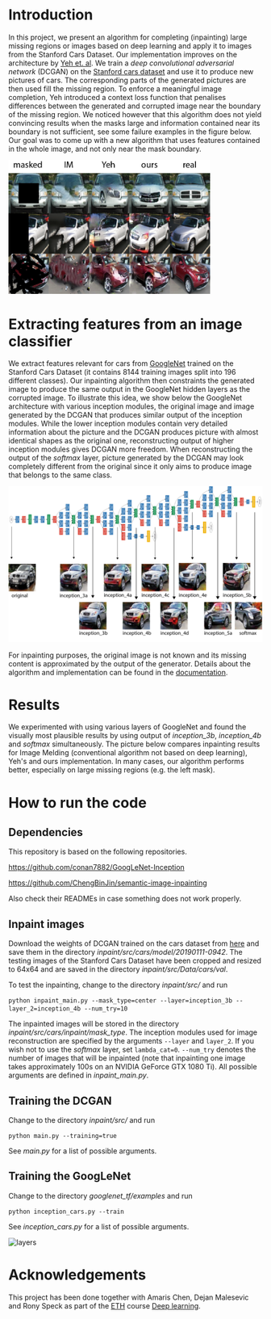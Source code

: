 # Introduction
In this project, we present an algorithm for completing (inpainting) large missing regions or images based on deep learning and apply it to images from the Stanford Cars Dataset. Our implementation improves on the architecture by [Yeh et. al](https://arxiv.org/pdf/1607.07539.pdf). We train a _deep convolutional adversarial network_ (DCGAN) on the [Stanford cars dataset](https://ai.stanford.edu/~jkrause/cars/car_dataset.html) and use it to produce new pictures of cars. The corresponding parts of the generated pictures are then used fill the missing region. To enforce a meaningful image completion, Yeh introduced a context loss function that penalises differences between the generated and corrupted image near the boundary of the missing region. We noticed however that this algorithm does not yield convincing results when the masks large and information contained near its boundary is not sufficient, see some failure examples in the figure below. Our goal was to come up with a new algorithm that uses features contained in the whole image, and not only near the mask boundary.

<img src="images/examples.png" alt="examples" width="400"/>

<!-- ![completion](images/examples.png) -->

# Extracting features from an image classifier
We extract features relevant for cars from [GoogleNet](https://arxiv.org/pdf/1409.4842.pdf) trained on the Stanford Cars Dataset (it contains 8144 training images split into 196 different classes). Our inpainting algorithm then constraints the generated image to produce the same output in the GoogleNet hidden layers as the corrupted image. To illustrate this idea, we show below the GoogleNet architecture with various inception modules, the original image and image generated by the DCGAN that produces similar output of the inception modules. While the lower inception modules contain very detailed information about the picture and the DCGAN produces picture with almost identical shapes as the original one, reconstructing output of higher inception modules gives DCGAN more freedom. When reconstructing the output of the _softmax_ layer, picture generated by the DCGAN may look completely different from the original since it only aims to produce image that belongs to the same class.

<img src="images/layer_reconstruction.png" alt="layers" width="600"/>

For inpainting purposes, the original image is not known and its missing content is approximated by the output of the generator. Details about the algorithm and implementation can be found in the [documentation](./report.pdf).

# Results
We experimented with using various layers of GoogleNet and found the visually most plausible results by using output of _inception_3b_, _inception_4b_ and _softmax_ simultaneously. The picture below compares inpainting results for Image Melding (conventional algorithm not based on deep learning), Yeh's and ours implementation. In many cases, our algorithm performs better, especially on large missing regions (e.g. the left mask).

# How to run the code

## Dependencies

This repository is based on the following repositories.

https://github.com/conan7882/GoogLeNet-Inception

https://github.com/ChengBinJin/semantic-image-inpainting

Also check their READMEs in case something does not work properly.

<!-- ## Content description

```
sem_image_inpainting
├── Image_Melding                        Code for image melding
├── ...
├── googlenet_tf                         GoogLeNet deep image classifier code
│   ├── data
|   |   ├── cars                         Pickled cars data set used for training
|   |   |   ├── data_batch_1             Training data
|   |   |   ├── test_batch               Test data
|   |   ├── googlenet.npy                Pre-trained weights from training ImageNet
│   ├── examples
|   |   ├── callbacks_10                 Checkpoint of training GoogleNet with the cars data set
|   |   ├── inception_cars.py            Entry point for training GoogleNet
|   |   ├── ...
│   ├── src
│   ├── ...
├── inpaint                              Inpainting code
|   ├── src
|   |   ├── cars
|   |   |   ├── model
|   |   |   |   ├── 20190111-0942        Checkpoint of training the DCGAN with the cars data set
|   |   ├── Data
|   |   |   ├── cars                     Cars data set
|   |   |   |   ├── train                Training data                 
|   |   |   |   ├── val                  Test data
|   |   |   ├── masks_center             Center masks used for inpainting
|   |   |   ├── masks_left               Left masks used for inpainting
|   |   |   ├── masks_random             Random masks used for inpainting
|   |   ├── main.py                      Entry point for training the DCGAN
|   |   ├── inpaint_main.py              Entry point for inpainting
|   |   ├── ...
├── measure_errors.py                    Code for image quality metrics
├── README.md                            This file
``` -->

## Inpaint images

Download the weights of DCGAN trained on the cars dataset from [here](https://polybox.ethz.ch/index.php/s/qQHXspfkc4rAub7) and save them in the directory _inpaint/src/cars/model/20190111-0942_. The testing images of the Stanford Cars Dataset have been cropped and resized to 64x64 and are saved in the directory _inpaint/src/Data/cars/val_.

To test the inpainting, change to the directory _inpaint/src/_ and run

```
python inpaint_main.py --mask_type=center --layer=inception_3b --layer_2=inception_4b --num_try=10
```

The inpainted images will be stored in the directory _inpaint/src/cars/inpaint/mask_type_. The inception modules used for image reconstruction are specified by the arguments ```--layer``` and ```layer_2```. If you wish not to use the _softmax_ layer, set ```lambda_cat=0```. ```--num_try``` denotes the number of images that will be inpainted (note that inpainting one image takes approximately 100s on an NVIDIA GeForce GTX 1080 Ti). All possible arguments are defined in _inpaint_main.py_.

## Training the DCGAN

Change to the directory _inpaint/src/_ and run

```
python main.py --training=true
```

See _main.py_ for a list of possible arguments.

## Training the GoogLeNet

Change to the directory _googlenet_tf/examples_ and run

```
python inception_cars.py --train
```

See _inception_cars.py_ for a list of possible arguments.

<img src="images/examples_appendix.png" alt="layers" width="600"/>

# Acknowledgements
This project has been done together with Amaris Chen, Dejan Malesevic and Rony Speck as part of the [ETH](https://www.ethz.ch/de.html) course [Deep learning](http://da.inf.ethz.ch/teaching/2018/DeepLearning/).
